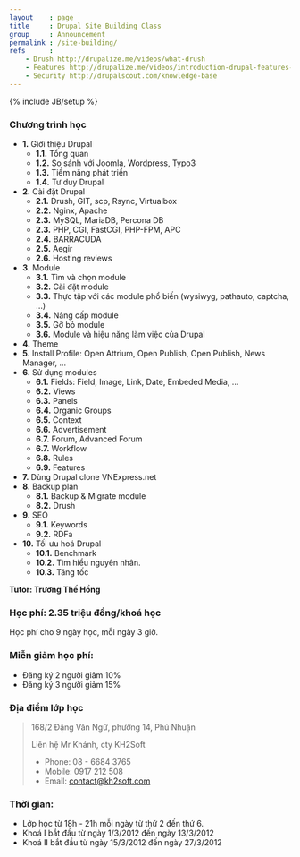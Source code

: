 ```yaml
---
layout    : page
title     : Drupal Site Building Class
group     : Announcement
permalink : /site-building/
refs      :
    - Drush http://drupalize.me/videos/what-drush
    - Features http://drupalize.me/videos/introduction-drupal-features-module
    - Security http://drupalscout.com/knowledge-base
---
```

{% include JB/setup %}

### Chương trình học

- **1.** Giới thiệu Drupal
  - **1.1.** Tổng quan
  - **1.2.** So sánh với Joomla, Wordpress, Typo3
  - **1.3.** Tiềm năng phát triển
  - **1.4.** Tư duy Drupal
- **2.**  Cài đặt Drupal
  - **2.1.** Drush, GIT, scp, Rsync, Virtualbox
  - **2.2.** Nginx, Apache
  - **2.3.** MySQL, MariaDB, Percona DB
  - **2.3.** PHP, CGI, FastCGI, PHP-FPM, APC
  - **2.4.** BARRACUDA
  - **2.5.** Aegir
  - **2.6.** Hosting reviews
- **3.** Module
  - **3.1.** Tìm và chọn module
  - **3.2.** Cài đặt module
  - **3.3.** Thực tập với các module phổ biến (wysiwyg, pathauto, captcha, ...)
  - **3.4.** Nâng cấp module
  - **3.5.** Gỡ bỏ module
  - **3.6.** Module và hiệu năng làm việc của Drupal
- **4.** Theme
- **5.** Install Profile: Open Attrium, Open Publish, Open Publish, News Manager, …
- **6.** Sử dụng modules
  - **6.1.** Fields: Field, Image, Link, Date, Embeded Media, ...
  - **6.2.** Views
  - **6.3.** Panels
  - **6.4.** Organic Groups
  - **6.5.** Context
  - **6.6.** Advertisement
  - **6.7.** Forum, Advanced Forum
  - **6.7.** Workflow
  - **6.8.** Rules
  - **6.9.** Features
- **7.** Dùng Drupal clone VNExpress.net
- **8.** Backup plan
  - **8.1.** Backup & Migrate module
  - **8.2.** Drush
- **9.** SEO
  - **9.1.** Keywords
  - **9.2.** RDFa
- **10.** Tối ưu hoá Drupal
  - **10.1.** Benchmark
  - **10.2.** Tìm hiểu nguyên nhân.
  - **10.3.** Tăng tốc

__Tutor: Trương Thế Hồng__

### Học phí: 2.35 triệu đồng/khoá học

Học phí cho 9 ngày học, mỗi ngày 3 giờ.

### Miễn giảm học phí:

- Đăng ký 2 người giảm 10%
- Đăng ký 3 người giảm 15%

### Địa điểm lớp học

> 168/2 Đặng Văn Ngữ, phường 14, Phú Nhuận
> 
> Liên hệ Mr Khánh, cty KH2Soft
> - Phone: 08 - 6684 3765
> - Mobile: 0917 212 508
> - Email: [contact@kh2soft.com](mailto:contact@kh2soft.com)

### Thời gian:

- Lớp học từ 18h - 21h mỗi ngày từ thứ 2 đến thứ 6.
- Khoá I bắt đầu từ ngày 1/3/2012 đến ngày 13/3/2012
- Khoá II bắt đầu từ ngày 15/3/2012 đến ngày 27/3/2012
